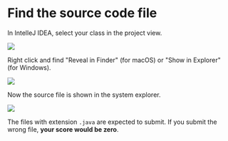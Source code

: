 # Find the source code file

In IntelleJ IDEA, select your class in the project view.

![](https://ws3.sinaimg.cn/large/006tKfTcly1g0aw5oc2w8j30b806g3ye.jpg)

Right click and find "Reveal in Finder" (for macOS) or "Show in Explorer" (for Windows).

![](https://ws4.sinaimg.cn/large/006tKfTcly1g0aw6c4gb0j3094083mx4.jpg)

Now the source file is shown in the system explorer.

![](https://ws2.sinaimg.cn/large/006tKfTcly1g0aw9xboo6j30l70aq74s.jpg)

The files with extension `.java` are expected to submit. If you submit the wrong file, **your score would be zero**.